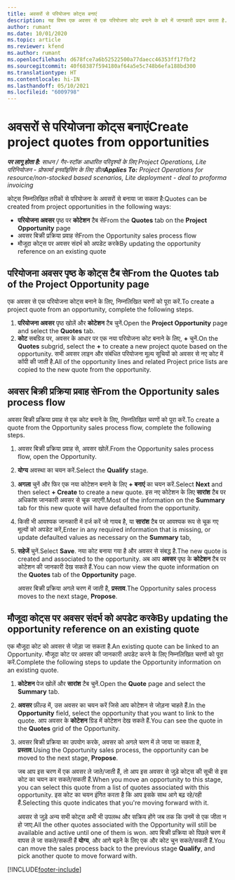 ```yaml
---
title: अवसरों से परियोजना कोट्स बनाएं
description: यह विषय एक अवसर से एक परियोजना कोट बनाने के बारे में जानकारी प्रदान करता है.
author: rumant
ms.date: 10/01/2020
ms.topic: article
ms.reviewer: kfend
ms.author: rumant
ms.openlocfilehash: d678fce7a6b52522500a77daecc46353ff17fbf2
ms.sourcegitcommit: 40f68387f594180af64a5e5c748b6efa188bd300
ms.translationtype: HT
ms.contentlocale: hi-IN
ms.lasthandoff: 05/10/2021
ms.locfileid: "6009798"
---
```

# <a name="create-project-quotes-from-opportunities"></a><span data-ttu-id="d553f-103">अवसरों से परियोजना कोट्स बनाएं</span><span class="sxs-lookup"><span data-stu-id="d553f-103">Create project quotes from opportunities</span></span>

<span data-ttu-id="d553f-104">_**पर लागू होता है:** साधन / गैर-स्टॉक आधारित परिदृश्यों के लिए Project Operations, Lite परिनियोजन - प्रोफार्मा इनवॉइसिंग के लिए डील_</span><span class="sxs-lookup"><span data-stu-id="d553f-104">_**Applies To:** Project Operations for resource/non-stocked based scenarios, Lite deployment - deal to proforma invoicing_</span></span>

<span data-ttu-id="d553f-105">कोट्स निम्नलिखित तरीकों से परियोजना के अवसरों से बनाया जा सकता है:</span><span class="sxs-lookup"><span data-stu-id="d553f-105">Quotes can be created from project opportunities in the following ways:</span></span>

- <span data-ttu-id="d553f-106">**परियोजना अवसर** पृष्ठ पर **कोटेशन** टैब से</span><span class="sxs-lookup"><span data-stu-id="d553f-106">From the **Quotes** tab on the **Project Opportunity** page</span></span>
- <span data-ttu-id="d553f-107">अवसर बिक्री प्रक्रिया प्रवाह से</span><span class="sxs-lookup"><span data-stu-id="d553f-107">From the Opportunity sales process flow</span></span>
- <span data-ttu-id="d553f-108">मौजूदा कोट्स पर अवसर संदर्भ को अपडेट करके</span><span class="sxs-lookup"><span data-stu-id="d553f-108">By updating the opportunity reference on an existing quote</span></span>

## <a name="from-the-quotes-tab-of-the-project-opportunity-page"></a><span data-ttu-id="d553f-109">परियोजना अवसर पृष्ठ के कोट्स टैब से</span><span class="sxs-lookup"><span data-stu-id="d553f-109">From the Quotes tab of the Project Opportunity page</span></span>

<span data-ttu-id="d553f-110">एक अवसर से एक परियोजना कोट्स बनाने के लिए, निम्नलिखित चरणों को पूरा करें.</span><span class="sxs-lookup"><span data-stu-id="d553f-110">To create a project quote from an opportunity, complete the following steps.</span></span>

1. <span data-ttu-id="d553f-111">**परियोजना अवसर** पृष्ठ खोलें और **कोटेशन** टैब चुनें.</span><span class="sxs-lookup"><span data-stu-id="d553f-111">Open the **Project Opportunity** page and select the **Quotes** tab.</span></span> 
2. <span data-ttu-id="d553f-112">**कोट** सबग्रिड पर, अवसर के आधार पर एक नया परियोजना कोट बनाने के लिए, **+** चुनें.</span><span class="sxs-lookup"><span data-stu-id="d553f-112">On the **Quotes** subgrid, select the **+** to create a new project quote based on the opportunity.</span></span> <span data-ttu-id="d553f-113">सभी अवसर लाइन और संबंधित परियोजना मूल्य सूचियों को अवसर से नए कोट में कॉपी की जाती है.</span><span class="sxs-lookup"><span data-stu-id="d553f-113">All of the opportunity lines and related Project price lists are copied to the new quote from the opportunity.</span></span>

## <a name="from-the-opportunity-sales-process-flow"></a><span data-ttu-id="d553f-114">अवसर बिक्री प्रक्रिया प्रवाह से</span><span class="sxs-lookup"><span data-stu-id="d553f-114">From the Opportunity sales process flow</span></span>

<span data-ttu-id="d553f-115">अवसर बिक्री प्रक्रिया प्रवाह से एक कोट बनाने के लिए, निम्नलिखित चरणों को पूरा करें.</span><span class="sxs-lookup"><span data-stu-id="d553f-115">To create a quote from the Opportunity sales process flow, complete the following steps.</span></span>

1. <span data-ttu-id="d553f-116">अवसर बिक्री प्रक्रिया प्रवाह से, अवसर खोलें.</span><span class="sxs-lookup"><span data-stu-id="d553f-116">From the Opportunity sales process flow, open the Opportunity.</span></span>
2. <span data-ttu-id="d553f-117">**योग्य** अवस्था का चयन करें.</span><span class="sxs-lookup"><span data-stu-id="d553f-117">Select the **Qualify** stage.</span></span> 
3. <span data-ttu-id="d553f-118">**अगला** चुनें और फिर एक नया कोटेशन बनाने के लिए **+ बनाएं** का चयन करें.</span><span class="sxs-lookup"><span data-stu-id="d553f-118">Select **Next** and then select **+ Create** to create a new quote.</span></span> <span data-ttu-id="d553f-119">इस नए कोटेशन के लिए **सारांश** टैब पर अधिकांश जानकारी अवसर से चूक जाएगी.</span><span class="sxs-lookup"><span data-stu-id="d553f-119">Most of the information on the **Summary** tab for this new quote will have defaulted from the opportunity.</span></span> 
4. <span data-ttu-id="d553f-120">किसी भी आवश्यक जानकारी में दर्ज करें जो गायब है, या **सारांश** टैब पर आवश्यक रूप से चूक गए मूल्यों को अपडेट करें,</span><span class="sxs-lookup"><span data-stu-id="d553f-120">Enter in any required information that is missing, or update defaulted values as necessary on the **Summary** tab,</span></span>
5. <span data-ttu-id="d553f-121">**सहेजें** चुनें.</span><span class="sxs-lookup"><span data-stu-id="d553f-121">Select **Save**.</span></span> <span data-ttu-id="d553f-122">नया कोट बनाया गया है और अवसर से संबद्ध है.</span><span class="sxs-lookup"><span data-stu-id="d553f-122">The new quote is created and associated to the opportunity.</span></span> <span data-ttu-id="d553f-123">अब आप **अवसर** पृष्ठ के **कोटेशन** टैब पर कोटेशन की जानकारी देख सकते हैं.</span><span class="sxs-lookup"><span data-stu-id="d553f-123">You can now view the quote information on the **Quotes** tab of the **Opportunity** page.</span></span> 

   <span data-ttu-id="d553f-124">अवसर बिक्री प्रक्रिया अगले चरण में जाती है, **प्रस्ताव**.</span><span class="sxs-lookup"><span data-stu-id="d553f-124">The Opportunity sales process moves to the next stage, **Propose**.</span></span>


## <a name="by-updating-the-opportunity-reference-on-an-existing-quote"></a><span data-ttu-id="d553f-125">मौजूदा कोट्स पर अवसर संदर्भ को अपडेट करके</span><span class="sxs-lookup"><span data-stu-id="d553f-125">By updating the opportunity reference on an existing quote</span></span>

<span data-ttu-id="d553f-126">एक मौजूदा कोट को अवसर से जोड़ा जा सकता है.</span><span class="sxs-lookup"><span data-stu-id="d553f-126">An existing quote can be linked to an Opportunity.</span></span> <span data-ttu-id="d553f-127">मौजूदा कोट पर अवसर की जानकारी अपडेट करने के लिए निम्नलिखित चरणों को पूरा करें.</span><span class="sxs-lookup"><span data-stu-id="d553f-127">Complete the following steps to update the Opportunity information on an existing quote.</span></span>

1. <span data-ttu-id="d553f-128">**कोटेशन** पेज खोलें और **सारांश** टैब चुनें.</span><span class="sxs-lookup"><span data-stu-id="d553f-128">Open the **Quote** page and select the **Summary** tab.</span></span>
2. <span data-ttu-id="d553f-129">**अवसर** फ़ील्ड में, उस अवसर का चयन करें जिसे आप कोटेशन से जोड़ना चाहते हैं.</span><span class="sxs-lookup"><span data-stu-id="d553f-129">In the **Opportunity** field, select the opportunity that you want to link to the quote.</span></span> <span data-ttu-id="d553f-130">आप अवसर के **कोटेशन** ग्रिड में कोटेशन देख सकते हैं.</span><span class="sxs-lookup"><span data-stu-id="d553f-130">You can see the quote in the **Quotes** grid of the Opportunity.</span></span> 
3. <span data-ttu-id="d553f-131">अवसर बिक्री प्रक्रिया का उपयोग करके, अवसर को अगले चरण में ले जाया जा सकता है, **प्रस्ताव**.</span><span class="sxs-lookup"><span data-stu-id="d553f-131">Using the Opportunity sales process, the opportunity can be moved to the next stage, **Propose**.</span></span> 

   <span data-ttu-id="d553f-132">जब आप इस चरण में एक अवसर ले जाते/जाती हैं, तो आप इस अवसर से जुड़े कोट्स की सूची से इस कोट का चयन कर सकते/सकती हैं.</span><span class="sxs-lookup"><span data-stu-id="d553f-132">When you move an opportunity to this stage, you can select this quote from a list of quotes associated with this opportunity.</span></span> <span data-ttu-id="d553f-133">इस कोट का चयन इंगित करता है कि आप इसके साथ आगे बढ़ रहे/रही हैं.</span><span class="sxs-lookup"><span data-stu-id="d553f-133">Selecting this quote indicates that you're moving forward with it.</span></span>

   <span data-ttu-id="d553f-134">अवसर से जुड़े अन्य सभी कोट्स अभी भी उपलब्ध और सक्रिय होंगे जब तक कि उनमें से एक जीता न हो जाए.</span><span class="sxs-lookup"><span data-stu-id="d553f-134">All the other quotes associated with the Opportunity will still be available and active until one of them is won.</span></span> <span data-ttu-id="d553f-135">आप बिक्री प्रक्रिया को पिछले चरण में वापस ले जा सकते/सकती हैं **योग्य**, और आगे बढ़ने के लिए एक और कोट चुन सकते/सकती हैं.</span><span class="sxs-lookup"><span data-stu-id="d553f-135">You can move the sales process back to the previous stage **Qualify**, and pick another quote to move forward with.</span></span>


[!INCLUDE[footer-include](../includes/footer-banner.md)]